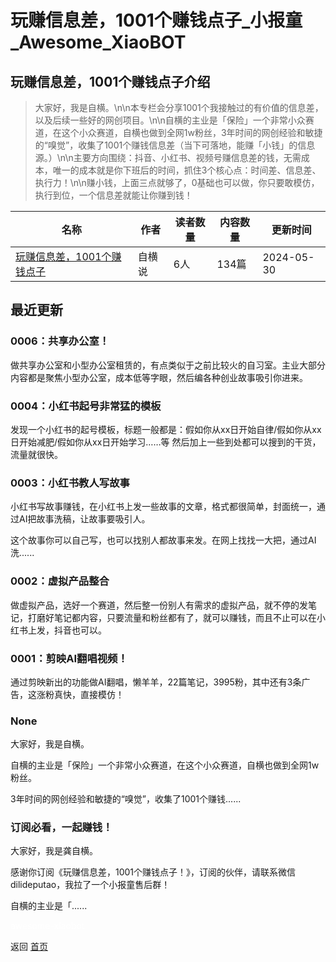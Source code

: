 # 玩赚信息差，1001个赚钱点子_小报童_Awesome_XiaoBOT

## 玩赚信息差，1001个赚钱点子介绍
> 大家好，我是自横。\n\n本专栏会分享1001个我接触过的有价值的信息差，以及后续一些好的网创项目。\n\n自横的主业是「保险」一个非常小众赛道，在这个小众赛道，自横也做到全网1w粉丝，3年时间的网创经验和敏捷的“嗅觉”，收集了1001个赚钱信息差（当下可落地，能赚「小钱」的信息源。）\n\n主要方向围绕：抖音、小红书、视频号赚信息差的钱，无需成本，唯一的成本就是你下班后的时间，抓住3个核心点：时间差、信息差、执行力！\n\n赚小钱，上面三点就够了，0基础也可以做，你只要敢模仿，执行到位，一个信息差就能让你赚到钱！  
  


|名称|作者|读者数量|内容数量|更新时间|
|---|---|---|---|---|
|[玩赚信息差，1001个赚钱点子](https://xiaobot.net/p/dilideputao1?refer=9c3f1c95-a052-465a-9902-f6d75080262a)|自横说|6人|134篇|2024-05-30|

## 最近更新
### 0006：共享办公室！

做共享办公室和小型办公室租赁的，有点类似于之前比较火的自习室。主业大部分内容都是聚焦小型办公室，成本低等字眼，然后编各种创业故事吸引你进来。

### 0004：小红书起号非常猛的模板

发现一个小红书的起号模板，标题一般都是：假如你从xx日开始自律/假如你从xx日开始减肥/假如你从xx日开始学习……等
然后加上一些到处都可以搜到的干货，流量就很快。

### 0003：小红书教人写故事

小红书写故事赚钱，在小红书上发一些故事的文章，格式都很简单，封面统一，通过AI把故事洗稿，让故事要吸引人。

这个故事你可以自己写，也可以找别人都故事来发。在网上找找一大把，通过AI洗......

### 0002：虚拟产品整合

做虚拟产品，选好一个赛道，然后整一份别人有需求的虚拟产品，就不停的发笔记，打磨好笔记都内容，只要流量和粉丝都有了，就可以赚钱，而且不止可以在小红书上发，抖音也可以。

### 0001：剪映AI翻唱视频！

通过剪映新出的功能做AI翻唱，懒羊羊，22篇笔记，3995粉，其中还有3条广告，这涨粉真快，直接模仿！

### None

大家好，我是自横。

自横的主业是「保险」一个非常小众赛道，在这个小众赛道，自横也做到全网1w粉丝。

3年时间的网创经验和敏捷的“嗅觉”，收集了1001个赚钱......

### 订阅必看，一起赚钱！

大家好，我是龚自横。

感谢你订阅《玩赚信息差，1001个赚钱点子！》，订阅的伙伴，请联系微信dilideputao，我拉了一个小报童售后群！

自横的主业是「......


<a href="https://github.com/Reno9527/awesome-xiaobot" style="color: white; text-decoration: none;">awesome-xiaobot</a>

返回 [首页](../README.md)
